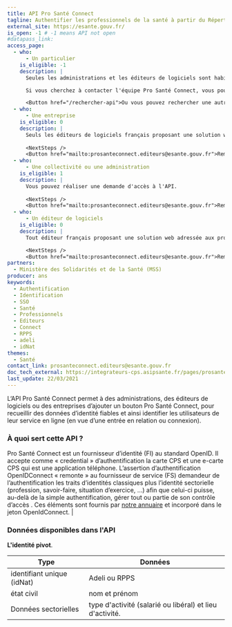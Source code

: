 ```yaml
---
title: API Pro Santé Connect
tagline: Authentifier les professionnels de la santé à partir du Répertoire Partagé des Professionnels de Santé (RPPS)
external_site: https://esante.gouv.fr/
is_open: -1 # -1 means API not open
#datapass_link: 
access_page:
  - who:
      - Un particulier
    is_eligible: -1
    description: |
      Seules les administrations et les éditeurs de logiciels sont habilitées à utiliser l'API Pro Santé Connect ou intégrer le bouton Pro Santé Connect.

      Si vous cherchez à contacter l'équipe Pro Santé Connect, vous pouvez [contacter l'Agence Numérique en Santé](mailto:prosanteconnect.editeurs@esante.gouv.fr)

      <Button href="/rechercher-api">Ou vous pouvez rechercher une autre API</Button>
  - who:
      - Une entreprise
    is_eligible: 0
    description: |
      Seuls les éditeurs de logiciels français proposant une solution web adressée aux professionnels de santé peuvent demander à se raccorder à Pro Santé Connect.
      
      <NextSteps />
      <Button href="mailto:prosanteconnect.editeurs@esante.gouv.fr">Remplir une demande</Button>
  - who:
      - Une collectivité ou une administration
    is_eligible: 1
    description: |
      Vous pouvez réaliser une demande d'accès à l'API. 
      
      <NextSteps />
      <Button href="mailto:prosanteconnect.editeurs@esante.gouv.fr">Remplir une demande</Button>
  - who: 
      - Un éditeur de logiciels
    is_eligible: 0
    description: |
      Tout éditeur français proposant une solution web adressée aux professionnels de santé et qui souhaite pouvoir authentifier des professionnels de santé peut demander à se raccorder à Pro Santé Connect. 

      <NextSteps />
      <Button href="mailto:prosanteconnect.editeurs@esante.gouv.fr">Remplir une demande</Button>
partners:
  - Ministère des Solidarités et de la Santé (MSS)
producer: ans
keywords:
  - Authentification
  - Identification
  - SSO
  - Santé
  - Professionnels
  - Editeurs
  - Connect
  - RPPS
  - adeli
  - idNat
themes:
  - Santé
contact_link: prosanteconnect.editeurs@esante.gouv.fr
doc_tech_external: https://integrateurs-cps.asipsante.fr/pages/prosanteconnect/documentation-fs
last_update: 22/03/2021
---
```


L‘API Pro Santé Connect permet à des administrations, des éditeurs de logiciels ou des entreprises d’ajouter un bouton Pro Santé Connect, pour recueillir des données d’identité fiables et ainsi identifier les utilisateurs de leur service en ligne (en vue d’une entrée en relation ou connexion).

### À quoi sert cette API ?

Pro Santé Connect est un fournisseur d’identité (FI) au standard OpenID. Il accepte comme « credential » d’authentification la carte CPS et une e-carte CPS qui est une application téléphone. L’assertion d’authentification OpenIDConnect « remonte » au fournisseur de service (FS) demandeur de l’authentification les traits d’identités classiques plus l’identité sectorielle (profession, savoir-faire, situation d’exercice, …) afin que celui-ci puisse, au-delà de la simple authentification, gérer tout ou partie de son contrôle d’accès . Ces éléments sont fournis par [notre annuaire](https://annuaire.sante.fr) et incorporé dans le jeton OpenIdConnect.
                                                                                                                          |

### Données disponibles dans l'API 

**L'identité pivot**.

| Type       | Données                      |
| --------- | -------------------------------- |
| identifiant unique (idNat) | Adeli ou RPPS |
| état civil   | nom et prénom |
| Données sectorielles   | type d'activité (salarié ou libéral) et lieu d'activité. |


